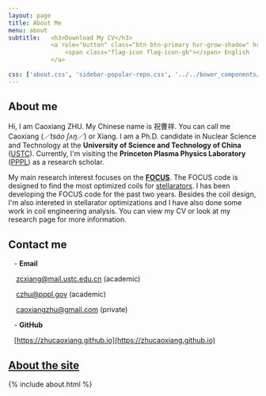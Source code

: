 ```yaml
---
layout: page
title: About Me
menu: about
subtitle:   <h3>Download My CV</h3>
            <a role="button" class="btn btn-primary hvr-grow-shadow" href="/assets/files/CV_czhu.pdf" target="_blanks">
                <span class="flag-icon flag-icon-gb"></span> English
            </a>
                            
css: ['about.css', 'sidebar-popular-repo.css', '../../bower_components/flag-icon-css/css/flag-icon.min.css']
---
```


## About me
Hi, I am Caoxiang ZHU. My Chinese name is 祝曹祥. You can call me Caoxiang (*／tsáo ʃʌŋ／*) or Xiang.
I am a Ph.D. candidate in Nuclear Science and Technology at the **University of Science and Technology of China** ([USTC](http://en.ustc.edu.cn)).
Currently, I'm visiting the **Princeton Plasma Physics Laboratory** ([PPPL](www.pppl.gov)) as a research scholar.

My main research interest focuses on the [**FOCUS**](https://princetonuniversity.github.io/FOCUS/).
The FOCUS code is designed to find the most optimized coils for [stellarators](https://en.wikipedia.org/wiki/Stellarator).
I has been developing the FOCUS code for the past two years.
Besides the coil design, I'm also intereted in stellarator optimizations and I have also done some work in coil engineering analysis.
You can view my CV or look at my research page for more information.

## Contact me
&nbsp;&nbsp; - **Email**
  
  &nbsp;&nbsp;&nbsp; zcxiang@mail.ustc.edu.cn (academic)
  
  &nbsp;&nbsp;&nbsp; czhu@pppl.gov (academic)
  
  &nbsp;&nbsp;&nbsp; caoxiangzhu@gmail.com (private)
  
&nbsp;&nbsp; - **GitHub**
  
 &nbsp;&nbsp;&nbsp;[https://zhucaoxiang.github.io](https://zhucaoxiang.github.io)

## [About the site](/github/2017/07/30/Welcome-to-my-site.html)



{% include about.html %}
